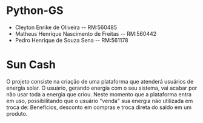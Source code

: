 # Python-GS
- Cleyton Enrike de Oliveira -- RM:560485
- Matheus Henrique Nascimento de Freitas -- RM:560442
- Pedro Henrique de Souza Sena -- RM:561178

# Sun Cash

O projeto consiste na criação de uma plataforma que atenderá usuários de energia solar.
O usuário, gerando energia com o seu sistema, vai acabar por não usar toda a energia que criou.
Neste momento que a plataforma entra em uso, possibilitando que o usuário "venda" sua energia não utilizada em troca de: Benefícios, desconto em compras e troca direta do saldo em um produto.
